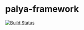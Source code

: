 # palya-framework

[![Build Status](https://travis-ci.org/palya-framework/palya.svg?branch=master)](https://travis-ci.org/palya-framework/palya)
